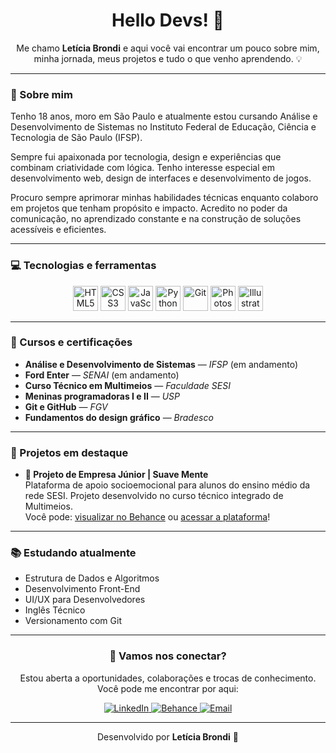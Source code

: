 <h1 align="center"> Hello Devs! 👋</h1>

<p align="center">
    Me chamo <strong>Letícia Brondi</strong> e aqui você vai encontrar um pouco sobre mim, minha jornada, meus projetos e tudo o que venho aprendendo. 💡
</p>

---

<section >
  <h3>🧭 Sobre mim</h3>

  <p>
    Tenho 18 anos, moro em São Paulo e atualmente estou cursando Análise e Desenvolvimento de Sistemas no Instituto Federal de Educação, Ciência e Tecnologia de São Paulo (IFSP).
  </p>

  <p>
    Sempre fui apaixonada por tecnologia, design e experiências que combinam criatividade com lógica. Tenho interesse especial em desenvolvimento web, design de interfaces e desenvolvimento de jogos.
  </p>

  <p>
    Procuro sempre aprimorar minhas habilidades técnicas enquanto colaboro em projetos que tenham propósito e impacto. Acredito no poder da comunicação, no aprendizado constante e na construção de soluções acessíveis e eficientes.
  </p>
</section>

---

<section>
  <h3>💻 Tecnologias e ferramentas</h3>

  <div class="tech-icons" align="center">
    <img src="https://cdn.jsdelivr.net/gh/devicons/devicon/icons/html5/html5-original.svg" height="40" alt="HTML5" />
    <img src="https://cdn.jsdelivr.net/gh/devicons/devicon/icons/css3/css3-original.svg" height="40" alt="CSS3" />
    <img src="https://cdn.jsdelivr.net/gh/devicons/devicon/icons/javascript/javascript-original.svg" height="40" alt="JavaScript"/>
    <img src="https://cdn.jsdelivr.net/gh/devicons/devicon/icons/python/python-original.svg" height="40" alt="Python"/>
    <img src="https://cdn.jsdelivr.net/gh/devicons/devicon/icons/git/git-original.svg" height="40" alt="Git"/>
    <img src="https://cdn.jsdelivr.net/gh/devicons/devicon/icons/photoshop/photoshop-plain.svg" height="40" alt="Photoshop"/>
    <img src="https://cdn.jsdelivr.net/gh/devicons/devicon/icons/illustrator/illustrator-plain.svg" height="40" alt="Illustrator"/>
  </div>
</section>

---

<section >
  <h3>📖 Cursos e certificações</h3>

  <ul>
    <li><strong>Análise e Desenvolvimento de Sistemas</strong> — <em>IFSP</em> (em andamento)</li>
    <li><strong>Ford Enter</strong> — <em>SENAI</em> (em andamento)</li>
    <li><strong>Curso Técnico em Multimeios</strong> — <em>Faculdade SESI</em></li>
    <li><strong>Meninas programadoras I e II</strong> — <em>USP</em></li>
    <li><strong>Git e GitHub</strong> — <em>FGV</em></li>
    <li><strong>Fundamentos do design gráfico</strong> — <em>Bradesco</em></li>
  </ul>
</section>

---

<section>
  <h3>📌 Projetos em destaque</h3>

  <ul>
    <li>
      <strong>🧠 Projeto de Empresa Júnior | Suave Mente</strong>
      <br>
      Plataforma de apoio socioemocional para alunos do ensino médio da rede SESI. Projeto desenvolvido no curso técnico integrado de Multimeios.
      <br>
      Você pode: <a href="https://www.behance.net/leticiabrondi" target="_blank">visualizar no Behance</a> ou <a href="https://suavementeco.github.io/suavemente/" target="_blank">acessar a plataforma</a>!
    </li>
  </ul>
</section>

---

<section>
  <h3>📚 Estudando atualmente</h3>

  <ul>
    <li>Estrutura de Dados e Algoritmos</li>
    <li>Desenvolvimento Front-End</li>
    <li>UI/UX para Desenvolvedores</li>
    <li>Inglês Técnico</li>
    <li>Versionamento com Git</li>
  </ul>
</section>

---

<section class="social-links" align="center">
  <h3>🤝 Vamos nos conectar?</h3>

  <p>Estou aberta a oportunidades, colaborações e trocas de conhecimento.  
  Você pode me encontrar por aqui:</p>

  <a href="https://www.linkedin.com/in/leticiabrondi" target="_blank">
    <img src="https://img.shields.io/badge/LinkedIn-0077B5?style=for-the-badge&logo=linkedin&logoColor=white" alt="LinkedIn"/>
  </a>
  <a href="https://www.behance.net/leticiabrondi" target="_blank">
    <img src="https://img.shields.io/badge/Behance-1769ff?style=for-the-badge&logo=behance&logoColor=white" alt="Behance"/>
  </a>
    <a href="mailto:leticia.brondi@outlook.com" target="_blank">
    <img src="https://img.shields.io/badge/Email-333333?style=for-the-badge&logo=minutemailer&logoColor=white" alt="Email"/>
    </a>

</section>

---

<footer>
  <p align="center">Desenvolvido por <strong>Letícia Brondi</strong> 🤍</p>
</footer>

